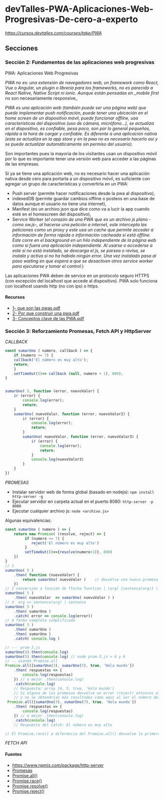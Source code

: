 # devTalles-PWA-Aplicaciones-Web-Progresivas-De-cero-a-experto

_https://cursos.devtalles.com/courses/take/PWA_

## Secciones

### Sección 2: Fundamentos de las aplicaciones web progresivas

PWA: Aplicaciones Web Progresivas

_PWA no es: una extensión de navegadores web, un framework como React, Vue o Angular, un plugin o librería para los frameworks, no es parecido a React Native, Native Script ni ionic. Aunque están pensadas en \_mobile first_ no son necesariamente responsive\_

_PWA es una aplicación web (también puede ser una página web) que puede implementar push notificación, puede tener una ubicación en el home screen de un dispositivo móvil, puede funcionar offline, usa características del dispositivo (uso de cámara, micrófono...), se actualiza en el dispositivo, es confiable, pesa poco, son por lo general pequeñas, rápida a la hora de cargar y confiable. Es diferente a una aplicación nativa (esta se actualiza en la app store y en la pwa no es necesario hacerlo así y se puede actualizar automáticamente sin permiso del usuario)._

Son importantes pues la mayoría de los visitantes usan un dispositivo móvil por lo que es importante tener una versión web para acceder a las páginas de las empresas.

Sí ya se tiene una aplicación web, no es necesario hacer una aplicación nativa desde cero para portarla a un dispositivo móvil, es suficiente con agregar un grupo de características y convertirla en un PWA:

- Push server (permite hacer notificaciones desde la pwa al dispositivo),
- indexedDB (permite guardar cambios offline o posteos en una base de datos aunque el usuario no tiene una internet),
- Manifest (es un archivo json que dice como va a lucir la app cuando esté en el homescreen del dispositivo),
- Service Worker (_el corazón de una PWA que es un archivo js plano -como sw.js-, al hacerse una petición a internet, este intercepta las peticiones como un proxy y este usa un cache que permite acceder a información de forma rápida o información cacheada sí está offline. Este corre en el background en un hilo independiente de la página web como si fuera una aplicación independiente. Al usarse o accederse a este sí no está instalado, se descarga el js, se parsea o revisa, se instala y activa sí no ha habido ningún error. Una vez instalado pasa al paso waiting en que espera a que se desactiven otros service worker para ejecutarse y tomar el control._)

Las aplicaciones PWA deben de service en un protocolo seguro HTTPS (con excepción del localhost que accede al dispositivo).
PWA solo funciona con localhost usando http (no con ips) o https.

#### Recursos

- [1- que son las pwas.pdf](https://import.cdn.thinkific.com/643563/courses/2086052/1quesonlaspwas-230127-134659.pdf)
- [2- Por que construir una pwa.pdf](https://import.cdn.thinkific.com/643563/courses/2086052/2Porqueconstruirunapwa-230127-134659.pdf)
- [3- Conceptos clave de las PWA.pdf](https://import.cdn.thinkific.com/643563/courses/2086052/3ConceptosclavedelasPWA-230127-134659.pdf)

### Sección 3: Reforzamiento Promesas, Fetch API y HttpServer

_CALLBACK_

```js
const sumarUno ( numero, callback ) => {
    if (numero >= 7) {
    callback('El número es muy alto');
    return;
    }
    setTimeOut(()=> callback (null, numero + 1), 800);
}


sumarUno( 5, function (error, nuevoValor) {
    ir (error) {
        console.log(error);
        return;
    }
    sumarUno( nuevoValor, function (error, nuevoValor2) {
        ir (error) {
            console.log(error);
            return;
        }
        sumarUno( nuevoValor, function (error, nuevoValor3) {
            ir (error) {
                console.log(error);
                return;
            }
            console.log(nuevoValor3)
        }
    }
})
```

_PROMESAS_

- Instalar servidor web de forma global (basado en nodejs): `npm install http-server -g`
- Ejecutar servidor en carpeta actual en el puerto 8080: `http-server -p 8080`
- Ejecutar cualquier archivo js: `node <archivo.js>`

Algunas equivalencias:

```js
const sumarUno ( numero ) => {
    return new Promise( (resolve, reject) => {
         if (numero >= 7) {
            reject('El número es muy alto')
         }
         setTimeOut(()=>{resolve(numero+1)}, 800)
    })
}
// 1
sumarUno( 5 )
    .then( function (nuevoValor) {
        return sumarUno( nuevoValor )    // devuelve una nueva promesa cuyo resultado puede ser capturado en el próximo .then()
    })
// 2 conversión a función de flecha function | (arg) {sentence(arg)} | (arg) => {sentence(arg)} | arg => sentence(arg) | sentence
sumarUno( 5 )
    .then( nuevoValor  => sumarUno( nuevoValor ) )
// 3  arg => sentence(arg) | sentence
sumarUno( 5 )
    .then( sumarUno )
    .catch( error => console.log(error))
// 4 forma completa simplificada
sumarUno( 5 )
    .then( sumarUno )
    .then( sumarUno )
    .catch( console.log )

// --- prom-3.js
sumarUno(3).then(console.log)
sumarUno(5).then(console.log) // node prom-3.js > 4 y 6
// -- usando Promise.all
Promise.all([sumarUno(3), sumarUno(5), true, 'Hola mundo'])
    .then( respuestas => {
        console.log(respuestas)
    }) // o mejor .then(console.log)
    .catch(console.log)
    // Respuesta: array [4, 5, true, 'Hola mundo']
    // Sí alguna de las promesas devuelve un error (reject) entonces el catch mostraría este
    // y no se obtendrían más resultados como aquí al ser el número del argumento >=7:
 Promise.all([sumarUno(3), sumarUno(7), true, 'Hola mundo'])
    .then( respuestas => {
        console.log(respuestas)
    }) // o mejor .then(console.log)
    .catch(console.log)
    // Respuesta del catch: El número es muy alto

// El Promise.race() a diferencia del Promise.all() devuelve la primera respuesta obtenida (la más rápida)
```

_FETCH API_

#### Fuentes

- https://www.npmjs.com/package/http-server
- [Promesas](https://developer.mozilla.org/es/docs/Web/JavaScript/Referencia/Objetos_globales/Promise/prototype)
- [Promise.all()](https://developer.mozilla.org/es/docs/Web/JavaScript/Referencia/Objetos_globales/Promise/all)
- [Promise.race()](https://developer.mozilla.org/es/docs/Web/JavaScript/Referencia/Objetos_globales/Promise/race)
- [Promise.resolve()](https://developer.mozilla.org/es/docs/Web/JavaScript/Referencia/Objetos_globales/Promise/resolve)
- [Promise.reject()](https://developer.mozilla.org/es/docs/Web/JavaScript/Referencia/Objetos_globales/Promise/reject)

